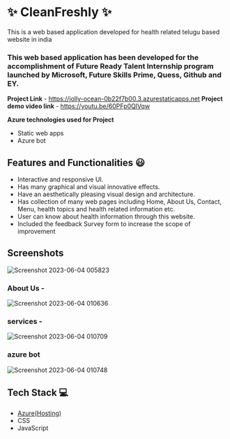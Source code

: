 # ✨ CleanFreshly  ✨

This is a web based application developed for health related telugu based website in india

### This web based  application has been developed for the accomplishment of Future Ready Talent Internship program launched by Microsoft, Future Skills Prime, Quess, Github and EY.


**Project Link** - https://jolly-ocean-0b22f7b00.3.azurestaticapps.net
**Project demo video link** - https://youtu.be/60PFp0QlVqw

**Azure technologies used for Project**
- Static web apps
- Azure bot


## Features and Functionalities 😃

- Interactive and responsive UI.
- Has many graphical and visual innovative effects.
- Have an aesthetically pleasing visual design and architecture.
- Has collection of many web pages including Home, About Us, Contact, Menu, health topics and health related information etc.
- User can know about health information through this website.
- Included the feedback Survey form to increase the scope of improvement 

## Screenshots

 


  ![Screenshot 2023-06-04 005823](https://github.com/shivani1825/Lifestyle/assets/117794760/4fd2bff1-6cbb-4748-96fe-570a0760dab2)



### About Us -



![Screenshot 2023-06-04 010636](https://github.com/shivani1825/Lifestyle/assets/117794760/dde1714b-01f4-4bba-bed9-6abb296d6c6e)



### services -


![Screenshot 2023-06-04 010709](https://github.com/shivani1825/Lifestyle/assets/117794760/1090e69a-a735-4cae-bf9e-50698b09b1e6)



### azure bot
![Screenshot 2023-06-04 010748](https://github.com/shivani1825/Lifestyle/assets/117794760/c8b0eea9-11c3-406e-9c1d-fbdcca61e52b)







## Tech Stack 💻

- [Azure(Hosting)](https://azure.microsoft.com/en-in/features/azure-portal/)
- CSS
- JavaScript
